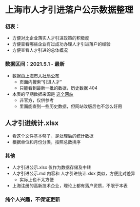 # 上海市人才引进落户公示数据整理

### 初衷：

- 方便对比企业落实人才引进政策的积极度
- 方便查看哪些企业有过成功办理人才引进落户的经验
- 方便查看人才引进的总体概况

### 数据区间：2021.5.1 - 最新

- 数据由[上海市人社局公布](https://rsj.sh.gov.cn/tgsgg_17341/index.html)
  - 页面内搜索“引进人才”
  - 只能看到最新一批的数据，历史数据 404
- 本表的早期数据来源是 [这个网站](http://www.zuishengxin.cn/)
  - 非官方，仅供参考
  - 里面能查到一些历史数据，但网站改版后也不怎么好用

## 人才引进统计.xlsx

- 看这个文件基本够了，是处理后的统计数据
- 根据单位和月份分类，按照总数排序

### 其他

- 人才引进公示.xlsx 仅作为数据存储及中转
- 人才引进公示.md 内容和 人才引进统计.xlsx 类似，方便比对差异
  - 实际上也不太方便
- 上海注册的高新技术企业，理论上都有落户资质，不限于本表

### 纯个人兴趣，不保证更新
